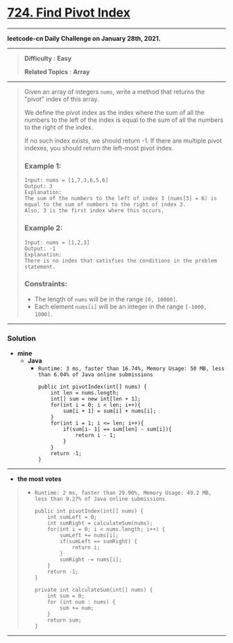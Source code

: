 # [724. Find Pivot Index](https://leetcode.com/problems/find-pivot-index/)

---

**leetcode-cn Daily Challenge on January 28th, 2021.**

---

> **Difficulty** : **Easy**
>
> **Related Topics** : **Array**

---

> Given an array of integers `nums`, write a method that returns the "pivot" index of this array.
>
> We define the pivot index as the index where the sum of all the numbers to the left of the index is equal to the sum of all the numbers to the right of the index.
>
> If no such index exists, we should return -1. If there are multiple pivot indexes, you should return the left-most pivot index.
>
>
>
> ### Example 1:
> ```
> Input: nums = [1,7,3,6,5,6]
> Output: 3
> Explanation:
> The sum of the numbers to the left of index 3 (nums[3] = 6) is equal to the sum of numbers to the right of index 3.
> Also, 3 is the first index where this occurs.
> ```
>
> ### Example 2:
> ```
> Input: nums = [1,2,3]
> Output: -1
> Explanation:
> There is no index that satisfies the conditions in the problem statement.
> ```
>
> ### Constraints:
> * The length of `nums` will be in the range `[0, 10000]`.
> * Each element `nums[i]` will be an integer in the range `[-1000, 1000]`.

---


### Solution
* **mine**
  * **Java**
    * `Runtime: 3 ms, faster than 16.74%, Memory Usage: 50 MB, less than 6.04% of Java online submissions`
      ```
      public int pivotIndex(int[] nums) {
          int len = nums.length;
          int[] sum = new int[len + 1];
          for(int i = 0; i < len; i++){
              sum[i + 1] = sum[i] + nums[i];
          }
          for(int i = 1; i <= len; i++){
              if(sum[i- 1] == sum[len] - sum[i]){
                  return i - 1;
              }
          }
          return -1;
      }
      ```
---


* **the most votes**
>  * `Runtime: 2 ms, faster than 29.90%, Memory Usage: 49.2 MB, less than 9.27% of Java online submissions`
>    ```
>    public int pivotIndex(int[] nums) {
>        int sumLeft = 0;
>        int sumRight = calculateSum(nums);
>        for(int i = 0; i < nums.length; i++) {
>            sumLeft += nums[i];
>            if(sumLeft == sumRight) {
>                return i;
>            }
>            sumRight -= nums[i];
>        }
>        return -1;
>    }
>
>    private int calculateSum(int[] nums) {
>        int sum = 0;
>        for (int num : nums) {
>            sum += num;
>        }
>        return sum;
>    }
>    ```
    
---
